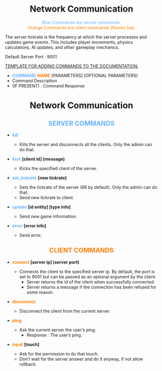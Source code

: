 # <center>Network Communication</center>

<center><span style="color:rgb(102,178,255)">Blue Commands are server commands.</span></center>

<center><span style="color:rgb(255,128,0)">Orange Commands are client commands (thanks lua).</span></center>

The server tickrate is the frequency at which the server processes and updates game events. This includes player movements, physics calculations, AI updates, and other gameplay mechanics.

Default Server Port : 9001


<U>TEMPLATE FOR ADDING COMMANDS TO THE DOCUMENTATION:</U>
- <span style="color:rgb(102,178,255)">**COMMAND**</span> <span style="color:rgb(255,128,0)">**NAME**</span> [PARAMETERS] (OPTIONAL PARAMETERS)
- Command Description
- (IF PRESENT) : Command Response

# <center>Network Communication</center>

## <center><span style="color:rgb(102,178,255)">**SERVER COMMANDS**</span></center>

- <span style="color:rgb(102,178,255)">**kill**</span>
  - Kills the server and disconnects all the clients. Only the admin can do that.

- <span style="color:rgb(102,178,255)">**kick**</span> **[client id] (message)**
  - Kicks the specified client of the server.

- <span style="color:rgb(102,178,255)">**set_tickrate**</span> **[new tickrate]**
  - Sets the tickrate of the server (66 by default). Only the admin can do that.
  - Send new tickrate to client.

- <span style="color:rgb(102,178,255)">**update**</span> **[id entity] [type info]**
  - Send new game information.

- <span style="color:rgb(102,178,255)">**error**</span> **[error info]**
  - Send error.


## <center><span style="color:rgb(255,128,0)">**CLIENT COMMANDS**</span></center>

- <span style="color:rgb(255,128,0)">**connect**</span> **[server ip] (server port)**
  - Connects the client to the specified server ip. By default, the port is set to 9001 but can be passed as an optional argument by the client.
    - Server returns the id of the client when successfully connected.
    - Server returns a message if the connection has been refused for some reason.


- <span style="color:rgb(255,128,0)">**disconnect**</span>
  - Disconnect the client from the current server.

- <span style="color:rgb(255,128,0)">**ping**</span>
  - Ask the current server the user’s ping.
    - Response : The user’s ping.


- <span style="color:rgb(255,128,0)">**input**</span> **[touch]**
  - Ask for the permission to do that touch.
  - Don’t wait for the server answer and do it anyway, if not allow rollback.

